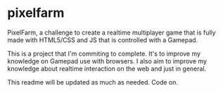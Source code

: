 # pixelfarm
PixelFarm, a challenge to create a realtime multiplayer game that is fully made with HTML5/CSS and JS that is controlled with a Gamepad. 

This is a project that I'm commiting to complete. It's to improve my knowledge on Gamepad use with browsers. I also aim to improve my knowledge about realtime interaction on the web and just in general.

This readme will be updated as much as needed. Code on.
